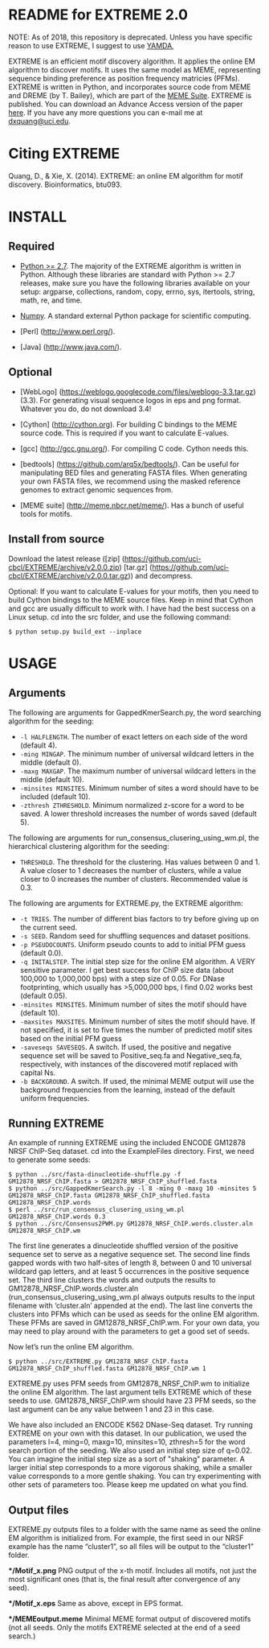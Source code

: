 README for EXTREME 2.0
========================

NOTE: As of 2018, this repository is deprecated. Unless you have specific reason to use EXTREME, I suggest to use [YAMDA](https://github.com/daquang/YAMDA),

EXTREME is an efficient motif discovery algorithm. It applies the online EM algorithm to discover motifs. It uses the same
model as MEME, representing sequence binding preference as position frequency matricies (PFMs). EXTREME is written in Python,
and incorporates source code from MEME and DREME (by T. Bailey), which are part of the [MEME Suite](http://meme.nbcr.net/meme/).
EXTREME is published. You can download an Advance Access version of the paper [here](https://github.com/uci-cbcl/EXTREME/blob/master/AdvanceAccess.pdf). If you have any more questions you can e-mail me at dxquang@uci.edu.


Citing EXTREME
========================

Quang, D., & Xie, X. (2014). EXTREME: an online EM algorithm for motif discovery. Bioinformatics, btu093.

INSTALL
=======

Required
---------
* [Python >= 2.7](http://www.python.org/download/releases/2.7.6/). The majority of the EXTREME algorithm is written in Python. Although these libraries are standard with Python >= 2.7 releases, make sure you have the following libraries available on your setup: argparse, collections, random, copy, errno, sys, itertools, string, math, re, and time. 

* [Numpy](http://www.numpy.org/). A standard external Python package for scientific computing.

* [Perl] (http://www.perl.org/).

* [Java] (http://www.java.com/).

Optional
--------

* [WebLogo] (https://weblogo.googlecode.com/files/weblogo-3.3.tar.gz) (3.3). For generating visual sequence logos in eps and png format. Whatever you do, do not download 3.4!

* [Cython] (http://cython.org). For building C bindings to the MEME source code. This is required if you want to calculate E-values.

* [gcc] (http://gcc.gnu.org/). For compiling C code. Cython needs this.

* [bedtools] (https://github.com/arq5x/bedtools/). Can be useful for manipulating BED files and generating FASTA files. When generating your own FASTA files, we recommend using the masked reference genomes to extract genomic sequences from.

* [MEME suite] (http://meme.nbcr.net/meme/). Has a bunch of useful tools for motifs.


Install from source
-------------------
Download the latest release ([zip] (https://github.com/uci-cbcl/EXTREME/archive/v2.0.0.zip) [tar.gz] (https://github.com/uci-cbcl/EXTREME/archive/v2.0.0.tar.gz)) and decompress. 

Optional: If you want to calculate E-values for your motifs, then you need to build Cython bindings to the MEME source files. Keep in mind that Cython and gcc are usually difficult to work with. I have had the best success on a Linux setup. cd into the src folder, and use the following command:

```
$ python setup.py build_ext --inplace
```


USAGE
=====

Arguments
---------

The following are arguments for GappedKmerSearch.py, the word searching algorithm for the seeding:
* `-l HALFLENGTH`. The number of exact letters on each side of the word (default 4).
* `-ming MINGAP`. The minimum number of universal wildcard letters in the middle (default 0).
* `-maxg MAXGAP`. The maximum number of universal wildcard letters in the middle (default 10).
* `-minsites MINSITES`. Minimum number of sites a word should have to be included (default 10).
* `-zthresh ZTHRESHOLD`. Minimum normalized z-score for a word to be saved. A lower threshold increases the number of words saved (default 5).

The following are arguments for run_consensus_clusering_using_wm.pl, the hierarchical clustering algorithm for the seeding:
* `THRESHOLD`. The threshold for the clustering. Has values between 0 and 1. A value closer to 1 decreases the number of clusters, while a value closer to 0 increases the number of clusters. Recommended value is 0.3.


The following are arguments for EXTREME.py, the EXTREME algorithm:

* `-t TRIES`. The number of different bias factors to try before giving up on the current seed.
* `-s SEED`. Random seed for shuffling sequences and dataset positions.
* `-p PSEUDOCOUNTS`. Uniform pseudo counts to add to initial PFM guess (default 0.0).
* `-q INITALSTEP`.  The initial step size for the online EM algorithm. A VERY sensitive parameter. I get best success for ChIP size data (about 100,000 to 1,000,000 bps) with a step size of 0.05. For DNase footprinting, which usually has >5,000,000 bps, I find 0.02 works best (default 0.05).
* `-minsites MINSITES`. Minimum number of sites the motif should have (default 10).
* `-maxsites MAXSITES`. Minimum number of sites the motif should have. If not specified, it is set to five times the number of predicted motif sites based on the initial PFM guess
* `-saveseqs SAVESEQS`. A switch. If used, the positive and negative sequence set will be saved to Positive_seq.fa and Negative_seq.fa, respectively, with instances of the discovered motif replaced with capital Ns.
* `-b BACKGROUND`. A switch. If used, the minimal MEME output will use the background frequencies from the learning, instead of the default uniform frequencies.

Running EXTREME
---------------
An example of running EXTREME using the included ENCODE GM12878 NRSF ChIP-Seq dataset. cd into the ExampleFiles directory. First, we need to generate some seeds:
```
$ python ../src/fasta-dinucleotide-shuffle.py -f GM12878_NRSF_ChIP.fasta > GM12878_NRSF_ChIP_shuffled.fasta
$ python ../src/GappedKmerSearch.py -l 8 -ming 0 -maxg 10 -minsites 5 GM12878_NRSF_ChIP.fasta GM12878_NRSF_ChIP_shuffled.fasta GM12878_NRSF_ChIP.words
$ perl ../src/run_consensus_clusering_using_wm.pl GM12878_NRSF_ChIP.words 0.3
$ python ../src/Consensus2PWM.py GM12878_NRSF_ChIP.words.cluster.aln GM12878_NRSF_ChIP.wm
```
The first line generates a dinucleotide shuffled version of the positive sequence set to serve as a negative sequence set. The second line finds gapped words with two half-sites of length 8, between 0 and 10 universal wildcard gap letters, and at least 5 occurrences in the positive sequence set. The third line clusters the words and outputs the results to GM12878_NRSF_ChIP.words.cluster.aln (run_consensus_clusering_using_wm.pl always outputs results to the input filename with ‘cluster.aln’ appended at the end). The last line converts the clusters into PFMs which can be used as seeds for the online EM algorithm. These PFMs are saved in GM12878_NRSF_ChIP.wm. For your own data, you may need to play around with the parameters to get a good set of seeds.

Now let’s run the online EM algorithm.
```
$ python ../src/EXTREME.py GM12878_NRSF_ChIP.fasta GM12878_NRSF_ChIP_shuffled.fasta GM12878_NRSF_ChIP.wm 1
```

EXTREME.py uses PFM seeds from GM12878_NRSF_ChIP.wm to initialize the online EM algorithm. The last argument tells EXTREME which of these seeds to use. GM12878_NRSF_ChIP.wm should have 23 PFM seeds, so the last argument can be any value between 1 and 23 in this case. 

We have also included an ENCODE K562 DNase-Seq dataset. Try running EXTREME on your own with this dataset. In our publication, we used the parameters l=4, ming=0, maxg=10, minsites=10, zthresh=5 for the word search portion of the seeding. We also used an initial step size of q=0.02. You can imagine the initial step size as a sort of "shaking" parameter. A larger initial step corresponds to a more vigorous shaking, while a smaller value corresponds to a more gentle shaking. You can try experimenting with other sets of parameters too. Please keep me updated on what you find.

Output files
------------
EXTREME.py outputs files to a folder with the same name as seed the online EM algorithm is initialized from. For example, the first seed in
our NRSF example has the name “cluster1”, so all files will be output to the “cluster1” folder.

**\*/Motif_x.png** PNG output of the x-th motif. Includes all motifs, not just the most significant ones (that is, the final
result after convergence of any seed).

**\*/Motif_x.eps** Same as above, except in EPS format.

**\*/MEMEoutput.meme** Minimal MEME format output of discovered motifs (not all seeds. Only the motifs EXTREME selected at the end
of a seed search.)
